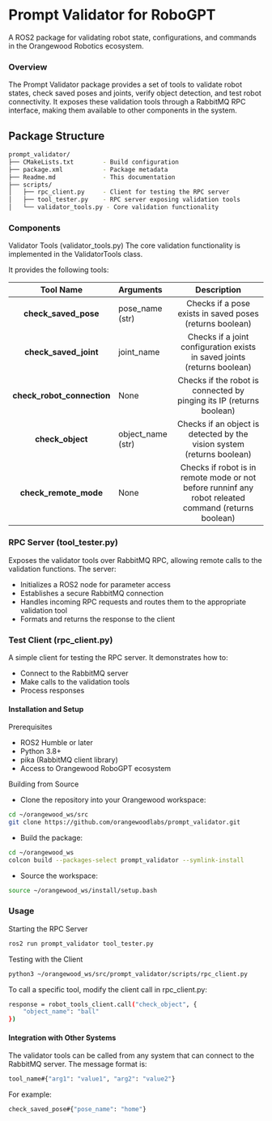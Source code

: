 # Prompt Validator for RoboGPT
A ROS2 package for validating robot state, configurations, and commands in the Orangewood Robotics ecosystem.

### Overview
The Prompt Validator package provides a set of tools to validate robot states, check saved poses and joints, verify object detection, and test robot connectivity. It exposes these validation tools through a RabbitMQ RPC interface, making them available to other components in the system.


## Package Structure
```bash
prompt_validator/
├── CMakeLists.txt        - Build configuration
├── package.xml           - Package metadata
├── Readme.md             - This documentation
├── scripts/
│   ├── rpc_client.py     - Client for testing the RPC server
│   ├── tool_tester.py    - RPC server exposing validation tools
│   └── validator_tools.py - Core validation functionality
```

### Components
Validator Tools (validator_tools.py)
The core validation functionality is implemented in the ValidatorTools class. 

It provides the following tools:

| Tool Name | Arguments | Description |
|:----------:|:------------|:----------:|
| **check_saved_pose** | pose_name (str) | Checks if a pose exists in saved poses (returns boolean) | 
| **check_saved_joint** | joint_name | Checks if a joint configuration exists in saved joints (returns boolean) | 
| **check_robot_connection** | None | Checks if the robot is connected by pinging its IP (returns boolean) |
| **check_object** | object_name (str) | Checks if an object is detected by the vision system (returns boolean) | 
| **check_remote_mode** | None| Checks if robot is in remote mode or not before runninf any robot releated command (returns boolean) |


### RPC Server (tool_tester.py)
Exposes the validator tools over RabbitMQ RPC, allowing remote calls to the validation functions. The server:

- Initializes a ROS2 node for parameter access
- Establishes a secure RabbitMQ connection
- Handles incoming RPC requests and routes them to the appropriate validation tool
- Formats and returns the response to the client

### Test Client (rpc_client.py)
A simple client for testing the RPC server. It demonstrates how to:

- Connect to the RabbitMQ server
- Make calls to the validation tools
- Process responses
#### Installation and Setup
Prerequisites
- ROS2 Humble or later
- Python 3.8+
- pika (RabbitMQ client library)
- Access to Orangewood RoboGPT ecosystem

Building from Source

- Clone the repository into your Orangewood workspace:
```bash
cd ~/orangewood_ws/src
git clone https://github.com/orangewoodlabs/prompt_validator.git
```
- Build the package:
```bash
cd ~/orangewood_ws
colcon build --packages-select prompt_validator --symlink-install
```
- Source the workspace:
```bash
source ~/orangewood_ws/install/setup.bash
```
### Usage

Starting the RPC Server
```bash
ros2 run prompt_validator tool_tester.py
```
Testing with the Client
```bash
python3 ~/orangewood_ws/src/prompt_validator/scripts/rpc_client.py
```

To call a specific tool, modify the client call in rpc_client.py:
```bash
response = robot_tools_client.call("check_object", {
    "object_name": "ball"
})
```

#### Integration with Other Systems

The validator tools can be called from any system that can connect to the RabbitMQ server. The message format is:
```bash
tool_name#{"arg1": "value1", "arg2": "value2"}
```

For example:
```bash
check_saved_pose#{"pose_name": "home"}
```
